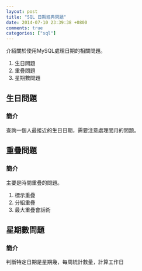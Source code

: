 ```yaml
---
layout: post
title: "SQL 日期經典問題"
date: 2014-07-10 23:39:38 +0800
comments: true
categories: ["sql"]
---
```


介紹關於使用MySQL處理日期的相關問題。  
1. 生日問題   
2. 重疊問題   
3. 星期數問題 

<!-- more -->

## 生日問題
### 簡介
查詢一個人最接近的生日日期，需要注意處理閏月的問題。

## 重疊問題
### 簡介
主要是時間重疊的問題。
1. 標示重疊
2. 分組重疊
3. 最大重疊會話術

## 星期數問題
### 簡介
判斷特定日期是星期幾，每周統計數量，計算工作日